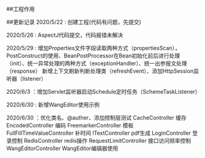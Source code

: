 ##工程作用

##更新记录
2020/5/22 : 创建工程(代码有问题，先提交)

2020/5/26 : AspectJ代码提交，代码报错未解决

2020/5/29 : 增加Properties文件字段读取两种方式（propertiesScan），PostConstruct的使用、BeanPostProcessor在Bean初始化前后进行处理（init）、统一异常处理的两种方式（exceptionHandler）、统一出参报文处理（response）
新增上下文刷新判断处理类（refreshEvent）、添加HttpSession监听器（listener）

2020/6/3 ：增加Servlet监听器启动Schedule定时任务（SchemeTaskListener）

2020/6/30 : 新增WangEditor使用示例

2020/6/30 ：优化类名、@auther、添加控制层测试
    CacheController 缓存
    EncodedController 编码
    FreemarkerController 模板
    FullFillTimeValueController 补时间
    ITextController pdf生成
    LoginController 登录控制
    RedisController redis操作
    RequestLimitController 接口访问频率控制
    WangEditorController WangEditor编辑器使用